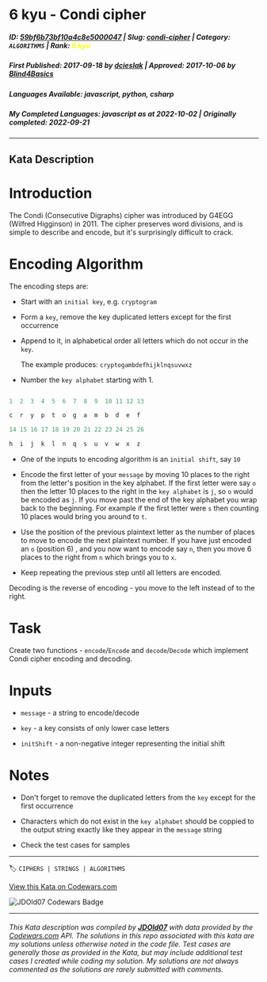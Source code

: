 # 6 kyu - Condi cipher

##### **ID**: [59bf6b73bf10a4c8e5000047](https://www.codewars.com/kata/59bf6b73bf10a4c8e5000047) | **Slug**: [condi-cipher](https://www.codewars.com/kata/59bf6b73bf10a4c8e5000047) | **Category**: `ALGORITHMS` | **Rank**: <span style="color:yellow">6 kyu</span>

##### **First Published**: 2017-09-18 ***by*** [dcieslak](https://www.codewars.com/users/dcieslak) | **Approved**: 2017-10-06 ***by*** [Blind4Basics](https://www.codewars.com/users/Blind4Basics)

##### **Languages Available**: javascript, python, csharp

##### **My Completed Languages**: javascript ***as at*** 2022-10-02 | **Originally completed**: 2022-09-21

---

## Kata Description


# Introduction



The Condi (Consecutive Digraphs) cipher was introduced by G4EGG (Wilfred Higginson) in 2011. The cipher preserves word divisions, and is simple to describe and encode, but it's surprisingly difficult to crack. 



# Encoding Algorithm



The encoding steps are:

- Start with an `initial key`, e.g. `cryptogram`

- Form a `key`, remove the key duplicated letters except for the first occurrence

- Append to it, in alphabetical order all letters which do not occur in the `key`.  

  The example produces: `cryptogambdefhijklnqsuvwxz`

- Number the `key alphabet` starting with 1.

```python

1  2  3  4  5  6  7  8  9  10 11 12 13

c  r  y  p  t  o  g  a  m  b  d  e  f 

14 15 16 17 18 19 20 21 22 23 24 25 26

h  i  j  k  l  n  q  s  u  v  w  x  z

```

- One of the inputs to encoding algorithm is an `initial shift`, say `10`

- Encode the first letter of your `message` by moving 10 places to the right from the letter's position in the key alphabet. If the first letter were say `o` then the letter 10 places to the right in the `key alphabet` is `j`, so `o` would be encoded as `j`. If you move past the end of the key alphabet you wrap back to the beginning. For example if the first letter were `s` then counting 10 places would bring you around to `t`.

- Use the position of the previous plaintext letter as the number of places to move to encode the next plaintext number. If you have just encoded an `o` (position 6) , and you now want to encode say `n`, then you move 6 places to the right from `n` which brings you to `x`.

- Keep repeating the previous step until all letters are encoded.



Decoding is the reverse of encoding - you move to the left instead of to the right.



# Task



Create two functions - `encode`/`Encode` and `decode`/`Decode` which implement Condi cipher encoding and decoding.



# Inputs



- `message` - a string to encode/decode

- `key` - a key consists of only lower case letters

- `initShift` - a non-negative integer representing the initial shift



# Notes

- Don't forget to remove the duplicated letters from the `key` except for the first occurrence 

- Characters which do not exist in the `key alphabet` should be coppied to the output string exactly like they appear in the `message` string

- Check the test cases for samples

---


🏷 `CIPHERS | STRINGS | ALGORITHMS`


[View this Kata on Codewars.com](https://www.codewars.com/kata/59bf6b73bf10a4c8e5000047)

![](https://www.codewars.com/users/jdold07/badges/large "JDOld07 Codewars Badge")

---

###### *This Kata description was compiled by [**JDOld07**](https://tpstech.dev) with data provided by the [Codewars.com](https://www.codewars.com) API.  The solutions in this repo associated with this kata are my solutions unless otherwise noted in the code file.  Test cases are generally those as provided in the Kata, but may include additional test cases I created while coding my solution.  My solutions are not always commented as the solutions are rarely submitted with comments.*
